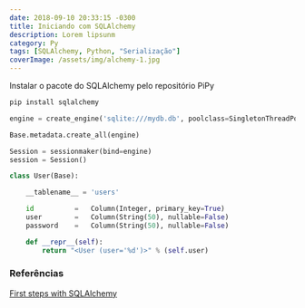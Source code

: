 ```yaml
---
date: 2018-09-10 20:33:15 -0300
title: Iniciando com SQLAlchemy
description: Lorem lipsunm
category: Py
tags: [SQLAlchemy, Python, "Serialização"]
coverImage: /assets/img/alchemy-1.jpg
---
```


Instalar o pacote do SQLAlchemy pelo repositório PiPy

```bash
pip install sqlalchemy
```

```python
engine = create_engine('sqlite:///mydb.db', poolclass=SingletonThreadPool)
```

```python
Base.metadata.create_all(engine)

Session = sessionmaker(bind=engine)
session = Session()
```

```python
class User(Base):

    __tablename__ = 'users'

    id          =   Column(Integer, primary_key=True)
    user        =   Column(String(50), nullable=False)
    password    =   Column(String(50), nullable=False)

    def __repr__(self):
        return "<User (user='%d')>" % (self.user)
```

### Referências

[First steps with SQLAlchemy](https://bytefish.de/blog/first_steps_with_sqlalchemy/)
